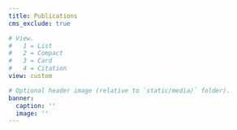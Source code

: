 ```yaml
---
title: Publications
cms_exclude: true

# View.
#   1 = List
#   2 = Compact
#   3 = Card
#   4 = Citation
view: custom

# Optional header image (relative to `static/media/` folder).
banner:
  caption: ''
  image: ''
---
```


